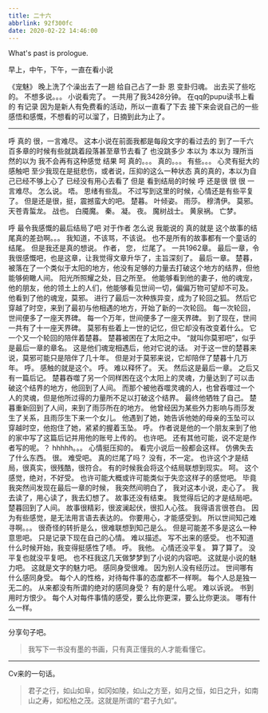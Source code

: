 ```yaml
---
title: 二十六
abbrlink: 92f300fc
date: 2020-02-22 14:46:00
---
```

What's past is prologue.

<!--more-->早上，中午，下午，一直在看小说
《宠魅》
晚上洗了个澡出去了一趟
给自己占了一卦
恩
变卦归魂。
出去买了些吃的。
不想多说。。。
小说看完了。
一共用了我3428分钟。
在qq的pupu读书上看的
有记录
因为是新人有免费看的活动，所以一直看了下去
接下来会说自己的一些感悟和感慨，不想看的可以溜了，日摘到此为止了。


----------

呼
真的
很，一言难尽。
这本小说在前面我都是每段文字的看过去的
到了一千六百多章的时候有些就跳着段落甚至章节去看了
也没跳多少
本以为
本以为
理所当然的以为
我不会再有这种感觉
结果
呵
真的。。。
真的。。。
有些。。。
心灵有挺大的感触吧
至少我现在是挺悲伤，或者说，压抑的这么一种状态
真的真的，本以为自己已经不够上心了
已经没有用心去看了
但是
看到结局的时候
呼
还是很
很
很
一言难尽。
怎么说。
唔。
思绪有些乱。
不过写到这里的时候，心情还是有些平复了。
但是还是很，挺，震撼蛮大的吧。
楚暮。
叶倾姿。
雨莎。
穆清伊。
莫邪。
天苍青蜇龙。
战也。
白魇魔。
秦。
凝。
夜。
魔树战士。
黄泉祸。
亡梦。

呼
最令我感慨的最后结局了吧
对于作者
怎么说
我能说的
真的就是
这个故事的结尾真的差劲啊。。。
我知道，不该骂，不该说。
也不是所有的故事都有一个童话的结尾。
但是我还是真的想说。
作者，
您，
烂尾了。
一共1962章。
最后一章，令我很感慨吧，也是这章，让我觉得文章升华了，主旨深刻了。
最后一章。
楚暮，被落在了一个类似于太阳的地方，他没有足够的力量去打破这个地方的结界，但他能够俯瞰人间。
阳光所照耀之处，目之所至。
他能够看到他的妻子，他的魂宠，他的朋友，他的领土上的人们，他能够看见世间一切，偏偏万物可望却不可及。
他看到了他的魂宠，莫邪。
进行了最后一次种族异变，成为了轮回之狐。
然后它穿越了时空，来到了最初与他相遇的地方，开始了新的一次轮回。
每一次轮回，世间便多了一座天界碑。
每一个万年，世间便多了一座天界碑。
到了现在，世间一共有了十一座天界碑。
莫邪有些着上一世的记忆，但它却没有改变着什么。
它一个又一个轮回的陪伴着楚暮。
楚暮被困在了太阳之中。
“就叫你莫邪吧”，似乎是最后一章的章名。
这是他们魂宠相遇后，他对它说的话。
对于这一世的楚暮来说，莫邪可能只是陪伴了几十年。
但是对于莫邪来说，它却陪伴了楚暮十几万年。
呼。
感触的就是这个。
呼。
难以释怀了。
天。
然后这是最后一章。
之后又有一篇后记。
楚暮吞噬了另一个同样困在这个太阳上的灵魂，力量达到了可以击破这个结界的地方，他回到了人间。
而那个被他吞噬灵魂的人，也曾吞噬过一个人的灵魂，但是他所过得的力量所不足以打破这个结界。
最终他牺牲了自己。
楚暮重新回到了人间，来到了雨莎所在的地方。
他曾经因为某些外力影响与雨莎发生了关系，且雨莎生下来一个女儿。
他遇到了她，她告诉他她的母亲的玉坠可以穿越时空，他抱住了她，紧紧的握着玉坠。
呼。
作者说是他的一个朋友来到了他的家中写了这篇后记并用他的账号上传的。
也许吧。
还有其他可能，说不定是作者写的呢。？
hhhhh。。。
心情挺压抑的。
看完小说后一般都会这样。
仿佛失去了什么东西。
很。
难受吧。
真的烂尾了吗？
没有，不一定。
也许这个才是结局，很真实，很残酷，很符合。
有的时候我会将这个结局联想到现实。
呵。
这个感觉，绝对，不好受。
也许可能大概或许可能类似于失恋这样子的感觉吧。
毕竟我突然间发现在最后一章的时候，
我突然间明白了，
我对这本小说，走心了。
我去读了，用心读了，我去幻想了。
故事还没有结束。
我觉得后记的才是结局吧。
楚暮回到了人间。
故事很精彩，很波澜起伏，很扣人心弦。
我得语言很苍白。
因为有些感觉，是无法用言语去表达的。
你要用心，才能感受到。
所以世间知己难寻啊。。。
很奇怪的转折是么，很难联想到知己是么。
但是可能差不多是这么一种意思吧。
只是记录下现在自己的心情。
难以描述。
写不出来的感受。
也不知道什么时候开始，我变得挺感性了啧。
呼。
我他。
心情还没平复。
算了算了。
没平复也就没平复吧。
也不枉我这几天做梦梦到了小说的内容吧。
这就是小说的魅力吧。
这就是文字的魅力吧。
感同身受很难。
因为别人没有经历过。
世间哪有什么感同身受。
每个人的性格，对待每件事的态度都不一样啊。
每个人总是独一无二的。
从来都没有所谓的绝对的感同身受？
有的是什么呢。
难以诉说。
书到用时方恨少。
每个人对每件事情的感受，要么比你更深，要么比你更淡。
哪有什么一样。


----------

分享句子吧。

> 我写下一书没有墨的书画，只有真正懂我的人才能看懂它。


----------
Cv来的一句话。

> 君子之行，如山如阜，如冈如陵，如山之方至，如月之恒，如日之升，如南山之寿，如松柏之茂。这就是所谓的“君子九如”。

